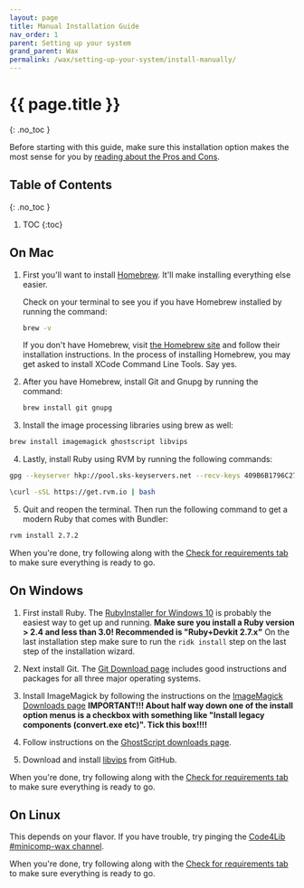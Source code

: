 ```yaml
---
layout: page
title: Manual Installation Guide
nav_order: 1
parent: Setting up your system
grand_parent: Wax
permalink: /wax/setting-up-your-system/install-manually/
---
```

# {{ page.title }}
{: .no_toc }

Before starting with this guide, make sure this installation option makes the most sense for you by [reading about the Pros and Cons](../#guides).

## Table of Contents
{: .no_toc }

1. TOC
{:toc}

## On Mac

1. First you'll want to install [Homebrew](https://brew.sh/). It'll make installing everything else easier.

    Check on your terminal to see you if you have Homebrew installed by running the command:
    ```sh
    brew -v
    ```

    If you don't have Homebrew, visit [the Homebrew site](https://brew.sh/) and follow their installation instructions. In the process of installing Homebrew, you may get asked to install XCode Command Line Tools. Say yes.


2. After you have Homebrew, install Git and Gnupg by running the command:
    ```sh
    brew install git gnupg
    ```

3. Install the image processing libraries using brew as well:
  ```sh
  brew install imagemagick ghostscript libvips
  ```

4. Lastly, install Ruby using RVM by running the following commands:
  ```sh
  gpg --keyserver hkp://pool.sks-keyservers.net --recv-keys 409B6B1796C275462A1703113804BB82D39DC0E3 7D2BAF1CF37B13E2069D6956105BD0E739499BDB
  ```
  ```sh
  \curl -sSL https://get.rvm.io | bash
  ```

5. Quit and reopen the terminal. Then run the following command to get a modern Ruby that comes with Bundler:
  ``` sh
  rvm install 2.7.2
  ```

When you're done, try following along with the [Check for requirements tab](../#check-for-requirements) to make sure everything is ready to go.

## On Windows

1. First install Ruby. The [RubyInstaller for Windows 10](https://rubyinstaller.org/) is probably the easiest way to get up and running. **Make sure you install a Ruby version > 2.4 and less than 3.0! Recommended is "Ruby+Devkit 2.7.x"** On the last installation step make sure to run the `ridk install` step on the last step of the installation wizard.

2. Next install Git. The [Git Download page](https://git-scm.com/downloads) includes good instructions and packages for all three major operating systems.
5. Install ImageMagick by following the instructions on the [ImageMagick Downloads page](https://imagemagick.org/script/download.php#windows) **IMPORTANT!!! About half way down one of the install option menus is a checkbox with something like "Install legacy components (convert.exe etc)". Tick this box!!!!**

5. Follow instructions on the [GhostScript downloads page](https://ghostscript.com/releases/index.html).

6. Download and install [libvips](https://github.com/libvips/libvips/releases/tag/v8.11) from GitHub.

When you're done, try following along with the [Check for requirements tab](../#check-for-requirements) to make sure everything is ready to go.

## On Linux

This depends on your flavor. If you have trouble, try pinging the [Code4Lib #minicomp-wax channel](https://docs.google.com/forms/d/e/1FAIpQLSeD77mBp0Y13mFePF8UmDwFrlbxNx3VttEjz_3dgglJeK-Zbg/viewform?c=0&w=1).

When you're done, try following along with the [Check for requirements tab](../#check-for-requirements) to make sure everything is ready to go.
